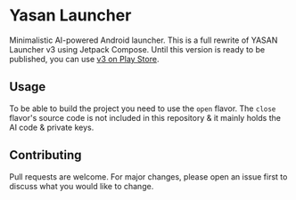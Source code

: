 # Yasan Launcher
Minimalistic AI-powered Android launcher. This is a full rewrite of YASAN Launcher v3 using Jetpack Compose. Until this version is ready to be published, you can use [v3 on Play Store](https://play.google.com/store/apps/details?id=yasan.space.mnml.ai.launcher).

## Usage
To be able to build the project you need to use the `open` flavor. The `close` flavor's source code is not included in this repository & it mainly holds the AI code & private keys.

## Contributing
Pull requests are welcome. For major changes, please open an issue first to discuss what you would like to change. 
